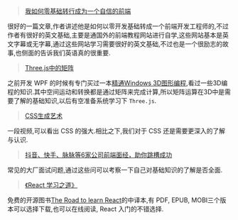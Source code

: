 > [我如何零基础转行成为一个自信的前端](https://mp.weixin.qq.com/s?__biz=MzA5MTI0ODUzNQ==&mid=2652949555&idx=1&sn=809a09829342b7fc94a9a9021a10c47d&chksm=8bab2ecbbcdca7dd3a75c440df809ed379c9ace4551b2f66077a0bd39f804a1cfedcd8764f0e&mpshare=1&scene=1&srcid=1222Lod8gyvQApr9hekNnKTT#rd)

很好的一篇文章,作者讲述他是如何以零开发基础转成一个前端开发工程师的,不过作者有很好的英文基础,主要是通国外的前端教程网站进行自学,这些网站基本是英文字幕或无字幕,通过这些网站学习需要很好的英文基础,不过也是一个很励志的故事,也侧面的告诉我们英语真的很重要.

> [Three.js中的矩阵](https://juejin.cn/post/6844903799103062029)

之前开发 WPF 的时候有专门买过一本[精通Windows 3D图形编程](https://book.douban.com/subject/3655511/),看过一些3D编程的知识.其中空间运动和转换都是通过矩阵来完成计算,所以矩阵运算在3D中是需要了解的基础知识,以后有空准备系统学习下 `Three.js`.

> [CSS生成艺术]( https://mp.weixin.qq.com/s?__biz=MjM5MTA1MjAxMQ%3D%3D&mid=2651231947&idx=1&sn=0178ef945adc605cf7e72be4a65a13ea#rd)

一段视频,可以看出 CSS 的强大.相比之下,我们对于 CSS 还是需要更深入的了解与认识.

> [抖音、快手、脉脉等6家公司前端面经，助你跳槽成功](https://mp.weixin.qq.com/s?__biz=MjM5NTEwMTAwNg%3D%3D&mid=2650216046&idx=1&sn=2341e0ec9ff00feb4cd618bbce34e146#rd)

常见的大厂面试问题,通过这些问可以考察一下自己对基础知识的了解是否全面.

> [《React 学习之道》](https://github.com/the-road-to-learn-react/the-road-to-learn-react-chinese)

免费的开源图书[The Road to learn React](https://book.douban.com/subject/30327479/)的中译本,有 PDF, EPUB, MOBI三个版本可以选择下载,也可以在线阅读, React 入门的不错选择.
